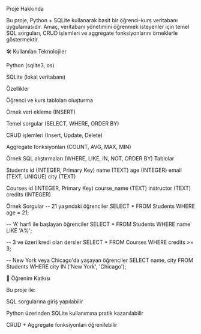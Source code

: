 Proje Hakkında

Bu proje, Python + SQLite kullanarak basit bir öğrenci-kurs veritabanı uygulamasıdır.
Amaç, veritabanı yönetimini öğrenmek isteyenler için temel SQL sorguları, CRUD işlemleri ve aggregate fonksiyonlarını örneklerle göstermektir.

🛠 Kullanılan Teknolojiler

Python (sqlite3, os)

SQLite (lokal veritabanı)

Özellikler

Öğrenci ve kurs tabloları oluşturma

Örnek veri ekleme (INSERT)

Temel sorgular (SELECT, WHERE, ORDER BY)

CRUD işlemleri (Insert, Update, Delete)

Aggregate fonksiyonları (COUNT, AVG, MAX, MIN)

Örnek SQL alıştırmaları (WHERE, LIKE, IN, NOT, ORDER BY)
Tablolar

Students
id (INTEGER, Primary Key)
name (TEXT)
age (INTEGER)
email (TEXT, UNIQUE)
city (TEXT)

Courses
id (INTEGER, Primary Key)
course_name (TEXT)
instructor (TEXT)
credits (INTEGER)

Örnek Sorgular
-- 21 yaşındaki öğrenciler
SELECT * FROM Students WHERE age = 21;

-- 'A' harfi ile başlayan öğrenciler
SELECT * FROM Students WHERE name LIKE 'A%';

-- 3 ve üzeri kredi olan dersler
SELECT * FROM Courses WHERE credits >= 3;

-- New York veya Chicago'da yaşayan öğrenciler
SELECT name, city FROM Students WHERE city IN ('New York', 'Chicago');


🎯 Öğrenim Katkısı

Bu proje ile:

SQL sorgularına giriş yapılabilir

Python üzerinden SQLite kullanımına pratik kazanılabilir

CRUD + Aggregate fonksiyonları öğrenilebilir
